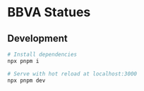 # BBVA Statues

## Development

```bash
# Install dependencies
npx pnpm i

# Serve with hot reload at localhost:3000
npx pnpm dev
```
